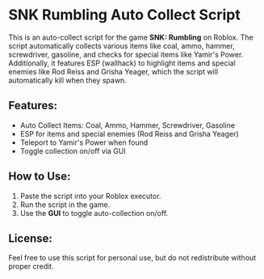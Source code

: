 # SNK Rumbling Auto Collect Script

This is an auto-collect script for the game **SNK: Rumbling** on Roblox. The script automatically collects various items like coal, ammo, hammer, screwdriver, gasoline, and checks for special items like Yamir's Power. Additionally, it features ESP (wallhack) to highlight items and special enemies like Rod Reiss and Grisha Yeager, which the script will automatically kill when they spawn.

## Features:
- Auto Collect Items: Coal, Ammo, Hammer, Screwdriver, Gasoline
- ESP for items and special enemies (Rod Reiss and Grisha Yeager)
- Teleport to Yamir's Power when found
- Toggle collection on/off via GUI

## How to Use:
1. Paste the script into your Roblox executor.
2. Run the script in the game.
3. Use the **GUI** to toggle auto-collection on/off.

## License:
Feel free to use this script for personal use, but do not redistribute without proper credit.
